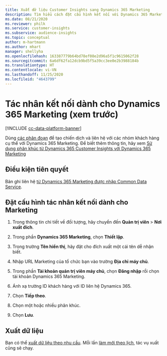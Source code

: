 ```yaml
---
title: Xuất dữ liệu Customer Insights sang Dynamics 365 Marketing
description: Tìm hiểu cách đặt cấu hình kết nối với Dynamics 365 Marketing.
ms.date: 08/21/2020
ms.reviewer: philk
ms.service: customer-insights
ms.subservice: audience-insights
ms.topic: conceptual
author: m-hartmann
ms.author: mhart
manager: shellyha
ms.openlocfilehash: 163387779b64bd78ef08e2d96a5f1c9615062f28
ms.sourcegitcommit: 6a6df62fa12dcb9bd5f5a39cc3ee0e2b3988184b
ms.translationtype: HT
ms.contentlocale: vi-VN
ms.lasthandoff: 11/25/2020
ms.locfileid: "4643799"
---
```

# <a name="connector-for-dynamics-365-marketing-preview"></a>Tác nhân kết nối dành cho Dynamics 365 Marketing (xem trước)

[!INCLUDE [cc-data-platform-banner](../includes/cc-data-platform-banner.md)]

Dùng [các phân đoạn](segments.md) để tạo chiến dịch và liên hệ với các nhóm khách hàng cụ thể với Dynamics 365 Marketing. Để biết thêm thông tin, hãy xem [Sử dụng phân khúc từ Dynamics 365 Customer Insights với Dynamics 365 Marketing](https://docs.microsoft.com/dynamics365/marketing/customer-insights-segments)

## <a name="prerequisite"></a>Điều kiện tiên quyết

Bản ghi liên hệ [từ Dynamics 365 Marketing được nhập Common Data Service](connect-power-query.md).

## <a name="configure-the-connector-for-marketing"></a>Đặt cấu hình tác nhân kết nối dành cho Marketing

1. Trong thông tin chi tiết về đối tượng, hãy chuyển đến **Quản trị viên** > **Nơi xuất đích**.

1. Trong phần **Dynamics 365 Marketing**, chọn **Thiết lập**.

1. Trong trường **Tên hiển thị**, hãy đặt cho đích xuất một cái tên dễ nhận biết.

1. Nhập URL Marketing của tổ chức bạn vào trường **Địa chỉ máy chủ**.

1. Trong phần **Tài khoản quản trị viên máy chủ**, chọn **Đăng nhập** rồi chọn tài khoản Dynamics 365 Marketing.

1. Ánh xạ trường ID khách hàng với ID liên hệ Dynamics 365.

1. Chọn **Tiếp theo**.

1. Chọn một hoặc nhiều phân khúc.

1. Chọn **Lưu**.

## <a name="export-the-data"></a>Xuất dữ liệu

Bạn có thể [xuất dữ liệu theo nhu cầu](export-destinations.md). Mỗi lần [làm mới theo lịch](system.md#schedule-tab), tác vụ xuất cũng sẽ chạy.

